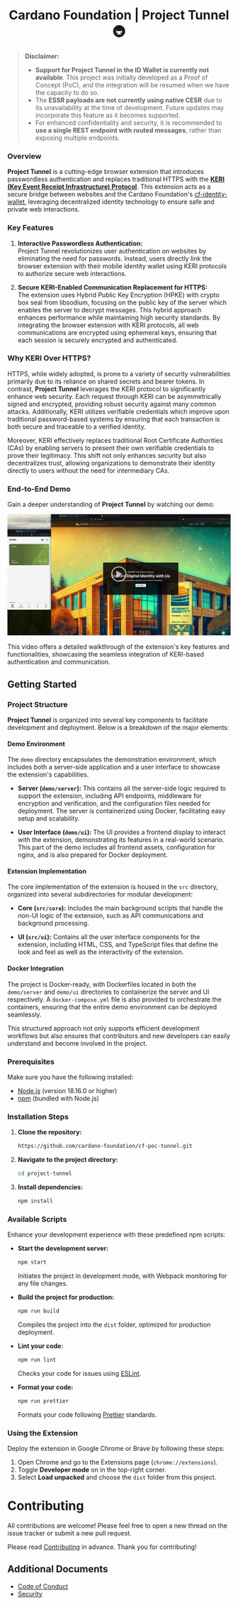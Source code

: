 
<h1 align="center" style="border-bottom: none">Cardano Foundation | Project Tunnel 🚇</h1>

> **Disclaimer:**
>
> - **Support for Project Tunnel in the ID Wallet is currently not available**. This project was initially developed as a Proof of Concept (PoC), and the integration will be resumed when we have the capacity to do so.
> - The **ESSR payloads are not currently using native CESR** due to its unavailability at the time of development. Future updates may incorporate this feature as it becomes supported.
> - For enhanced confidentiality and security, it is recommended to **use a single REST endpoint with routed messages**, rather than exposing multiple endpoints.


### Overview

**Project Tunnel** is a cutting-edge browser extension that introduces passwordless authentication and replaces traditional HTTPS with the **[KERI (Key Event Receipt Infrastructure) Protocol](https://trustoverip.github.io/tswg-keri-specification/)**. This extension acts as a secure bridge between websites and the Cardano Foundation's [cf-identity-wallet](https://github.com/cardano-foundation/cf-identity-wallet), leveraging decentralized identity technology to ensure safe and private web interactions.

### Key Features

1. **Interactive Passwordless Authentication:**  
   Project Tunnel revolutionizes user authentication on websites by eliminating the need for passwords. Instead, users directly link the browser extension with their mobile identity wallet using KERI protocols to authorize secure web interactions.

2. **Secure KERI-Enabled Communication Replacement for HTTPS:**  
   The extension uses Hybrid Public Key Encryption (HPKE) with crypto box seal from libsodium, focusing on the public key of the server which enables the server to decrypt messages. This hybrid approach enhances performance while maintaining high security standards. By integrating the browser extension with KERI protocols, all web communications are encrypted using ephemeral keys, ensuring that each session is securely encrypted and authenticated.

### Why KERI Over HTTPS?

HTTPS, while widely adopted, is prone to a variety of security vulnerabilities primarily due to its reliance on shared secrets and bearer tokens. In contrast, **Project Tunnel** leverages the KERI protocol to significantly enhance web security. Each request through KERI can be asymmetrically signed and encrypted, providing robust security against many common attacks. Additionally, KERI utilizes verifiable credentials which improve upon traditional password-based systems by ensuring that each transaction is both secure and traceable to a verified identity.

Moreover, KERI effectively replaces traditional Root Certificate Authorities (CAs) by enabling servers to present their own verifiable credentials to prove their legitimacy. This shift not only enhances security but also decentralizes trust, allowing organizations to demonstrate their identity directly to users without the need for intermediary CAs.

### End-to-End Demo

Gain a deeper understanding of **Project Tunnel** by watching our demo:

[![Watch the Project Tunnel Demo](./video-preview.png)](https://drive.google.com/file/d/1vaQfqRTR_aS_cfWc3VZ-4DDICs7FtuJl/view)

This video offers a detailed walkthrough of the extension's key features and functionalities, showcasing the seamless integration of KERI-based authentication and communication.

## Getting Started

### Project Structure

**Project Tunnel** is organized into several key components to facilitate development and deployment. Below is a breakdown of the major elements:

#### Demo Environment
The `demo` directory encapsulates the demonstration environment, which includes both a server-side application and a user interface to showcase the extension's capabilities.

- **Server (`demo/server`):** This contains all the server-side logic required to support the extension, including API endpoints, middleware for encryption and verification, and the configuration files needed for deployment. The server is containerized using Docker, facilitating easy setup and scalability.

- **User Interface (`demo/ui`):** The UI provides a frontend display to interact with the extension, demonstrating its features in a real-world scenario. This part of the demo includes all frontend assets, configuration for nginx, and is also prepared for Docker deployment.

#### Extension Implementation
The core implementation of the extension is housed in the `src` directory, organized into several subdirectories for modular development:

- **Core (`src/core`):** Includes the main background scripts that handle the non-UI logic of the extension, such as API communications and background processing.

- **UI (`src/ui`):** Contains all the user interface components for the extension, including HTML, CSS, and TypeScript files that define the look and feel as well as the interactivity of the extension.

#### Docker Integration
The project is Docker-ready, with Dockerfiles located in both the `demo/server` and `demo/ui` directories to containerize the server and UI respectively. A `docker-compose.yml` file is also provided to orchestrate the containers, ensuring that the entire demo environment can be deployed seamlessly.

This structured approach not only supports efficient development workflows but also ensures that contributors and new developers can easily understand and become involved in the project.


### Prerequisites

Make sure you have the following installed:
- [Node.js](https://nodejs.org/) (version 18.16.0 or higher)
- [npm](https://www.npmjs.com/) (bundled with Node.js)

### Installation Steps

1. **Clone the repository:**

    ```bash
    https://github.com/cardano-foundation/cf-poc-tunnel.git    
   ```

2. **Navigate to the project directory:**

    ```bash
    cd project-tunnel
    ```

3. **Install dependencies:**

    ```bash
    npm install
    ```

### Available Scripts

Enhance your development experience with these predefined npm scripts:

- **Start the development server:**

    ```bash
    npm start
    ```

  Initiates the project in development mode, with Webpack monitoring for any file changes.

- **Build the project for production:**

    ```bash
    npm run build
    ```

  Compiles the project into the `dist` folder, optimized for production deployment.

- **Lint your code:**

    ```bash
    npm run lint
    ```

  Checks your code for issues using [ESLint](https://eslint.org/).

- **Format your code:**

    ```bash
    npm run prettier
    ```

  Formats your code following [Prettier](https://prettier.io/) standards.

### Using the Extension

Deploy the extension in Google Chrome or Brave by following these steps:

1. Open Chrome and go to the Extensions page (`chrome://extensions`).
2. Toggle **Developer mode** on in the top-right corner.
3. Select **Load unpacked** and choose the `dist` folder from this project.

# Contributing

All contributions are welcome! Please feel free to open a new thread on the issue tracker or submit a new pull request.

Please read [Contributing](CONTRIBUTING.md) in advance.  Thank you for contributing!

## Additional Documents
- [Code of Conduct](CODE_OF_CONDUCT.md)
- [Security](SECURITY.md)